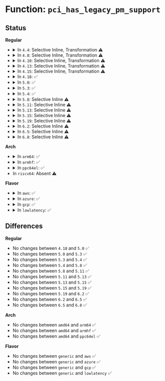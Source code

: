 # Function: <code>pci_has_legacy_pm_support</code>

## Status
<b>Regular</b>
<ul>
<li>
<details>
<summary>In <code>4.4</code>: Selective Inline, Transformation ⚠️</summary>

**Collision:** Unique Static

**Inline:** Selective

**Transformation:** True

**Instances:**

```
In drivers/pci/pci-driver.c (ffffffff814397c0)
Location: drivers/pci/pci-driver.c:647
Inline: True
Direct callers:
  - drivers/pci/pci-driver.c:pci_pm_thaw_noirq
  - drivers/pci/pci-driver.c:pci_pm_restore_noirq
  - drivers/pci/pci-driver.c:pci_pm_freeze_noirq
  - drivers/pci/pci-driver.c:pci_pm_poweroff_noirq
  - drivers/pci/pci-driver.c:pci_pm_suspend_noirq
  - drivers/pci/pci-driver.c:pci_pm_suspend_noirq
  - drivers/pci/pci-driver.c:pci_pm_restore
  - drivers/pci/pci-driver.c:pci_pm_thaw
  - drivers/pci/pci-driver.c:pci_pm_resume
  - drivers/pci/pci-driver.c:pci_pm_poweroff
  - drivers/pci/pci-driver.c:pci_pm_poweroff
  - drivers/pci/pci-driver.c:pci_pm_freeze
  - drivers/pci/pci-driver.c:pci_pm_freeze
  - drivers/pci/pci-driver.c:pci_pm_suspend
  - drivers/pci/pci-driver.c:pci_pm_suspend
  - drivers/pci/pci-driver.c:pci_pm_resume_noirq
```
**Symbols:**

```
ffffffff814397c0-ffffffff81439828: pci_has_legacy_pm_support.isra.7 (STB_LOCAL)
```
</details>
</li>
<li>
<details>
<summary>In <code>4.8</code>: Selective Inline, Transformation ⚠️</summary>

**Collision:** Unique Static

**Inline:** Selective

**Transformation:** True

**Instances:**

```
In drivers/pci/pci-driver.c (ffffffff81485670)
Location: drivers/pci/pci-driver.c:647
Inline: True
Direct callers:
  - drivers/pci/pci-driver.c:pci_pm_restore
  - drivers/pci/pci-driver.c:pci_pm_restore_noirq
  - drivers/pci/pci-driver.c:pci_pm_poweroff_noirq
  - drivers/pci/pci-driver.c:pci_pm_poweroff
  - drivers/pci/pci-driver.c:pci_pm_poweroff
  - drivers/pci/pci-driver.c:pci_pm_thaw
  - drivers/pci/pci-driver.c:pci_pm_thaw_noirq
  - drivers/pci/pci-driver.c:pci_pm_freeze_noirq
  - drivers/pci/pci-driver.c:pci_pm_freeze
  - drivers/pci/pci-driver.c:pci_pm_freeze
  - drivers/pci/pci-driver.c:pci_pm_resume
  - drivers/pci/pci-driver.c:pci_pm_resume_noirq
  - drivers/pci/pci-driver.c:pci_pm_suspend_noirq
  - drivers/pci/pci-driver.c:pci_pm_suspend_noirq
  - drivers/pci/pci-driver.c:pci_pm_suspend
  - drivers/pci/pci-driver.c:pci_pm_suspend
```
**Symbols:**

```
ffffffff81485670-ffffffff814856d8: pci_has_legacy_pm_support.isra.6 (STB_LOCAL)
```
</details>
</li>
<li>
<details>
<summary>In <code>4.10</code>: Selective Inline, Transformation ⚠️</summary>

**Collision:** Unique Static

**Inline:** Selective

**Transformation:** True

**Instances:**

```
In drivers/pci/pci-driver.c (ffffffff814a6e30)
Location: drivers/pci/pci-driver.c:645
Inline: True
Direct callers:
  - drivers/pci/pci-driver.c:pci_pm_restore
  - drivers/pci/pci-driver.c:pci_pm_restore_noirq
  - drivers/pci/pci-driver.c:pci_pm_poweroff_noirq
  - drivers/pci/pci-driver.c:pci_pm_poweroff
  - drivers/pci/pci-driver.c:pci_pm_poweroff
  - drivers/pci/pci-driver.c:pci_pm_thaw
  - drivers/pci/pci-driver.c:pci_pm_thaw_noirq
  - drivers/pci/pci-driver.c:pci_pm_freeze_noirq
  - drivers/pci/pci-driver.c:pci_pm_freeze
  - drivers/pci/pci-driver.c:pci_pm_freeze
  - drivers/pci/pci-driver.c:pci_pm_resume
  - drivers/pci/pci-driver.c:pci_pm_resume_noirq
  - drivers/pci/pci-driver.c:pci_pm_suspend_noirq
  - drivers/pci/pci-driver.c:pci_pm_suspend_noirq
  - drivers/pci/pci-driver.c:pci_pm_suspend
  - drivers/pci/pci-driver.c:pci_pm_suspend
```
**Symbols:**

```
ffffffff814a6e30-ffffffff814a6e98: pci_has_legacy_pm_support.isra.8 (STB_LOCAL)
```
</details>
</li>
<li>
<details>
<summary>In <code>4.13</code>: Selective Inline, Transformation ⚠️</summary>

**Collision:** Unique Static

**Inline:** Selective

**Transformation:** True

**Instances:**

```
In drivers/pci/pci-driver.c (ffffffff814b0e10)
Location: drivers/pci/pci-driver.c:662
Inline: True
Direct callers:
  - drivers/pci/pci-driver.c:pci_pm_restore
  - drivers/pci/pci-driver.c:pci_pm_restore_noirq
  - drivers/pci/pci-driver.c:pci_pm_poweroff_noirq
  - drivers/pci/pci-driver.c:pci_pm_poweroff
  - drivers/pci/pci-driver.c:pci_pm_poweroff
  - drivers/pci/pci-driver.c:pci_pm_thaw
  - drivers/pci/pci-driver.c:pci_pm_thaw_noirq
  - drivers/pci/pci-driver.c:pci_pm_freeze_noirq
  - drivers/pci/pci-driver.c:pci_pm_freeze
  - drivers/pci/pci-driver.c:pci_pm_freeze
  - drivers/pci/pci-driver.c:pci_pm_resume
  - drivers/pci/pci-driver.c:pci_pm_resume_noirq
  - drivers/pci/pci-driver.c:pci_pm_suspend_noirq
  - drivers/pci/pci-driver.c:pci_pm_suspend_noirq
  - drivers/pci/pci-driver.c:pci_pm_suspend
  - drivers/pci/pci-driver.c:pci_pm_suspend
```
**Symbols:**

```
ffffffff814b0e10-ffffffff814b0e72: pci_has_legacy_pm_support.isra.9 (STB_LOCAL)
```
</details>
</li>
<li>
<details>
<summary>In <code>4.15</code>: Selective Inline, Transformation ⚠️</summary>

**Collision:** Unique Static

**Inline:** Selective

**Transformation:** True

**Instances:**

```
In drivers/pci/pci-driver.c (ffffffff814f0340)
Location: drivers/pci/pci-driver.c:660
Inline: True
Direct callers:
  - drivers/pci/pci-driver.c:pci_pm_restore
  - drivers/pci/pci-driver.c:pci_pm_restore_noirq
  - drivers/pci/pci-driver.c:pci_pm_poweroff_noirq
  - drivers/pci/pci-driver.c:pci_pm_poweroff
  - drivers/pci/pci-driver.c:pci_pm_poweroff
  - drivers/pci/pci-driver.c:pci_pm_thaw
  - drivers/pci/pci-driver.c:pci_pm_thaw
  - drivers/pci/pci-driver.c:pci_pm_thaw_noirq
  - drivers/pci/pci-driver.c:pci_pm_freeze_noirq
  - drivers/pci/pci-driver.c:pci_pm_freeze
  - drivers/pci/pci-driver.c:pci_pm_freeze
  - drivers/pci/pci-driver.c:pci_pm_resume
  - drivers/pci/pci-driver.c:pci_pm_resume_noirq
  - drivers/pci/pci-driver.c:pci_pm_suspend_noirq
  - drivers/pci/pci-driver.c:pci_pm_suspend
  - drivers/pci/pci-driver.c:pci_pm_suspend
```
**Symbols:**

```
ffffffff814f0340-ffffffff814f03a2: pci_has_legacy_pm_support.isra.9 (STB_LOCAL)
```
</details>
</li>
<li>
<details>
<summary>In <code>4.18</code>: ✅</summary>

```c
bool pci_has_legacy_pm_support(struct pci_dev *pci_dev);
```

**Collision:** Unique Static

**Inline:** No

**Transformation:** False

**Instances:**

```
In drivers/pci/pci-driver.c (ffffffff8151fae0)
Location: drivers/pci/pci-driver.c:660
Inline: False
Direct callers:
  - drivers/pci/pci-driver.c:pci_pm_restore
  - drivers/pci/pci-driver.c:pci_pm_restore_noirq
  - drivers/pci/pci-driver.c:pci_pm_poweroff_noirq
  - drivers/pci/pci-driver.c:pci_pm_poweroff
  - drivers/pci/pci-driver.c:pci_pm_poweroff
  - drivers/pci/pci-driver.c:pci_pm_thaw
  - drivers/pci/pci-driver.c:pci_pm_thaw
  - drivers/pci/pci-driver.c:pci_pm_thaw_noirq
  - drivers/pci/pci-driver.c:pci_pm_freeze_noirq
  - drivers/pci/pci-driver.c:pci_pm_freeze
  - drivers/pci/pci-driver.c:pci_pm_freeze
  - drivers/pci/pci-driver.c:pci_pm_resume
  - drivers/pci/pci-driver.c:pci_pm_resume_noirq
  - drivers/pci/pci-driver.c:pci_pm_suspend_noirq
  - drivers/pci/pci-driver.c:pci_pm_suspend
  - drivers/pci/pci-driver.c:pci_pm_suspend
```
**Symbols:**

```
ffffffff8151fae0-ffffffff8151fb43: pci_has_legacy_pm_support (STB_LOCAL)
```
</details>
</li>
<li>
<details>
<summary>In <code>5.0</code>: ✅</summary>

```c
bool pci_has_legacy_pm_support(struct pci_dev *pci_dev);
```

**Collision:** Unique Static

**Inline:** No

**Transformation:** False

**Instances:**

```
In drivers/pci/pci-driver.c (ffffffff81535910)
Location: drivers/pci/pci-driver.c:660
Inline: False
Direct callers:
  - drivers/pci/pci-driver.c:pci_pm_restore
  - drivers/pci/pci-driver.c:pci_pm_restore_noirq
  - drivers/pci/pci-driver.c:pci_pm_poweroff_noirq
  - drivers/pci/pci-driver.c:pci_pm_poweroff
  - drivers/pci/pci-driver.c:pci_pm_poweroff
  - drivers/pci/pci-driver.c:pci_pm_thaw
  - drivers/pci/pci-driver.c:pci_pm_thaw
  - drivers/pci/pci-driver.c:pci_pm_thaw_noirq
  - drivers/pci/pci-driver.c:pci_pm_freeze_noirq
  - drivers/pci/pci-driver.c:pci_pm_freeze
  - drivers/pci/pci-driver.c:pci_pm_freeze
  - drivers/pci/pci-driver.c:pci_pm_resume
  - drivers/pci/pci-driver.c:pci_pm_resume_noirq
  - drivers/pci/pci-driver.c:pci_pm_suspend_noirq
  - drivers/pci/pci-driver.c:pci_pm_suspend
  - drivers/pci/pci-driver.c:pci_pm_suspend
```
**Symbols:**

```
ffffffff81535910-ffffffff81535973: pci_has_legacy_pm_support (STB_LOCAL)
```
</details>
</li>
<li>
<details>
<summary>In <code>5.3</code>: ✅</summary>

```c
bool pci_has_legacy_pm_support(struct pci_dev *pci_dev);
```

**Collision:** Unique Static

**Inline:** No

**Transformation:** False

**Instances:**

```
In drivers/pci/pci-driver.c (ffffffff815652c0)
Location: drivers/pci/pci-driver.c:661
Inline: False
Direct callers:
  - drivers/pci/pci-driver.c:pci_pm_restore
  - drivers/pci/pci-driver.c:pci_pm_restore_noirq
  - drivers/pci/pci-driver.c:pci_pm_poweroff_noirq
  - drivers/pci/pci-driver.c:pci_pm_poweroff
  - drivers/pci/pci-driver.c:pci_pm_poweroff
  - drivers/pci/pci-driver.c:pci_pm_thaw
  - drivers/pci/pci-driver.c:pci_pm_thaw
  - drivers/pci/pci-driver.c:pci_pm_thaw_noirq
  - drivers/pci/pci-driver.c:pci_pm_freeze_noirq
  - drivers/pci/pci-driver.c:pci_pm_freeze
  - drivers/pci/pci-driver.c:pci_pm_freeze
  - drivers/pci/pci-driver.c:pci_pm_resume
  - drivers/pci/pci-driver.c:pci_pm_resume_noirq
  - drivers/pci/pci-driver.c:pci_pm_suspend_noirq
  - drivers/pci/pci-driver.c:pci_pm_suspend
  - drivers/pci/pci-driver.c:pci_pm_suspend
```
**Symbols:**

```
ffffffff815652c0-ffffffff8156532e: pci_has_legacy_pm_support (STB_LOCAL)
```
</details>
</li>
<li>
<details>
<summary>In <code>5.4</code>: ✅</summary>

```c
bool pci_has_legacy_pm_support(struct pci_dev *pci_dev);
```

**Collision:** Unique Static

**Inline:** No

**Transformation:** False

**Instances:**

```
In drivers/pci/pci-driver.c (ffffffff815865d0)
Location: drivers/pci/pci-driver.c:661
Inline: False
Direct callers:
  - drivers/pci/pci-driver.c:pci_pm_restore
  - drivers/pci/pci-driver.c:pci_pm_restore_noirq
  - drivers/pci/pci-driver.c:pci_pm_poweroff_noirq
  - drivers/pci/pci-driver.c:pci_pm_poweroff
  - drivers/pci/pci-driver.c:pci_pm_poweroff
  - drivers/pci/pci-driver.c:pci_pm_thaw
  - drivers/pci/pci-driver.c:pci_pm_thaw
  - drivers/pci/pci-driver.c:pci_pm_thaw_noirq
  - drivers/pci/pci-driver.c:pci_pm_freeze_noirq
  - drivers/pci/pci-driver.c:pci_pm_freeze
  - drivers/pci/pci-driver.c:pci_pm_freeze
  - drivers/pci/pci-driver.c:pci_pm_resume
  - drivers/pci/pci-driver.c:pci_pm_resume_noirq
  - drivers/pci/pci-driver.c:pci_pm_suspend_noirq
  - drivers/pci/pci-driver.c:pci_pm_suspend
  - drivers/pci/pci-driver.c:pci_pm_suspend
```
**Symbols:**

```
ffffffff815865d0-ffffffff8158663e: pci_has_legacy_pm_support (STB_LOCAL)
```
</details>
</li>
<li>
<details>
<summary>In <code>5.8</code>: Selective Inline ⚠️</summary>

```c
bool pci_has_legacy_pm_support(struct pci_dev *pci_dev);
```

**Collision:** Unique Static

**Inline:** Selective

**Transformation:** False

**Instances:**

```
In drivers/pci/pci-driver.c (ffffffff8162d6b0)
Location: drivers/pci/pci-driver.c:634
Inline: True
Direct callers:
  - drivers/pci/pci-driver.c:pci_pm_restore
  - drivers/pci/pci-driver.c:pci_pm_restore_noirq
  - drivers/pci/pci-driver.c:pci_pm_restore_noirq
  - drivers/pci/pci-driver.c:pci_pm_poweroff_noirq
  - drivers/pci/pci-driver.c:pci_pm_poweroff
  - drivers/pci/pci-driver.c:pci_pm_poweroff
  - drivers/pci/pci-driver.c:pci_pm_thaw
  - drivers/pci/pci-driver.c:pci_pm_thaw
  - drivers/pci/pci-driver.c:pci_pm_thaw_noirq
  - drivers/pci/pci-driver.c:pci_pm_thaw_noirq
  - drivers/pci/pci-driver.c:pci_pm_freeze_noirq
  - drivers/pci/pci-driver.c:pci_pm_freeze_noirq
  - drivers/pci/pci-driver.c:pci_pm_freeze
  - drivers/pci/pci-driver.c:pci_pm_freeze
  - drivers/pci/pci-driver.c:pci_pm_resume
  - drivers/pci/pci-driver.c:pci_pm_resume_noirq
  - drivers/pci/pci-driver.c:pci_pm_resume_noirq
  - drivers/pci/pci-driver.c:pci_pm_suspend_noirq
  - drivers/pci/pci-driver.c:pci_pm_suspend
  - drivers/pci/pci-driver.c:pci_pm_suspend
```
**Symbols:**

```
ffffffff8162d6b0-ffffffff8162d742: pci_has_legacy_pm_support (STB_LOCAL)
```
</details>
</li>
<li>
<details>
<summary>In <code>5.11</code>: Selective Inline ⚠️</summary>

```c
bool pci_has_legacy_pm_support(struct pci_dev *pci_dev);
```

**Collision:** Unique Static

**Inline:** Selective

**Transformation:** False

**Instances:**

```
In drivers/pci/pci-driver.c (ffffffff81652dc0)
Location: drivers/pci/pci-driver.c:639
Inline: True
Direct callers:
  - drivers/pci/pci-driver.c:pci_pm_restore
  - drivers/pci/pci-driver.c:pci_pm_restore_noirq
  - drivers/pci/pci-driver.c:pci_pm_restore_noirq
  - drivers/pci/pci-driver.c:pci_pm_poweroff_noirq
  - drivers/pci/pci-driver.c:pci_pm_poweroff
  - drivers/pci/pci-driver.c:pci_pm_poweroff
  - drivers/pci/pci-driver.c:pci_pm_thaw
  - drivers/pci/pci-driver.c:pci_pm_thaw
  - drivers/pci/pci-driver.c:pci_pm_thaw_noirq
  - drivers/pci/pci-driver.c:pci_pm_thaw_noirq
  - drivers/pci/pci-driver.c:pci_pm_freeze_noirq
  - drivers/pci/pci-driver.c:pci_pm_freeze_noirq
  - drivers/pci/pci-driver.c:pci_pm_freeze
  - drivers/pci/pci-driver.c:pci_pm_freeze
  - drivers/pci/pci-driver.c:pci_pm_resume
  - drivers/pci/pci-driver.c:pci_pm_resume_noirq
  - drivers/pci/pci-driver.c:pci_pm_resume_noirq
  - drivers/pci/pci-driver.c:pci_pm_suspend_noirq
  - drivers/pci/pci-driver.c:pci_pm_suspend
  - drivers/pci/pci-driver.c:pci_pm_suspend
```
**Symbols:**

```
ffffffff81652dc0-ffffffff81652e52: pci_has_legacy_pm_support (STB_LOCAL)
```
</details>
</li>
<li>
<details>
<summary>In <code>5.13</code>: Selective Inline ⚠️</summary>

```c
bool pci_has_legacy_pm_support(struct pci_dev *pci_dev);
```

**Collision:** Unique Static

**Inline:** Selective

**Transformation:** False

**Instances:**

```
In drivers/pci/pci-driver.c (ffffffff81635880)
Location: drivers/pci/pci-driver.c:639
Inline: True
Direct callers:
  - drivers/pci/pci-driver.c:pci_pm_restore
  - drivers/pci/pci-driver.c:pci_pm_restore_noirq
  - drivers/pci/pci-driver.c:pci_pm_restore_noirq
  - drivers/pci/pci-driver.c:pci_pm_poweroff_noirq
  - drivers/pci/pci-driver.c:pci_pm_poweroff
  - drivers/pci/pci-driver.c:pci_pm_poweroff
  - drivers/pci/pci-driver.c:pci_pm_thaw
  - drivers/pci/pci-driver.c:pci_pm_thaw
  - drivers/pci/pci-driver.c:pci_pm_thaw_noirq
  - drivers/pci/pci-driver.c:pci_pm_thaw_noirq
  - drivers/pci/pci-driver.c:pci_pm_freeze_noirq
  - drivers/pci/pci-driver.c:pci_pm_freeze_noirq
  - drivers/pci/pci-driver.c:pci_pm_freeze
  - drivers/pci/pci-driver.c:pci_pm_freeze
  - drivers/pci/pci-driver.c:pci_pm_resume
  - drivers/pci/pci-driver.c:pci_pm_resume_noirq
  - drivers/pci/pci-driver.c:pci_pm_suspend_noirq
  - drivers/pci/pci-driver.c:pci_pm_suspend
  - drivers/pci/pci-driver.c:pci_pm_suspend
```
**Symbols:**

```
ffffffff81635880-ffffffff8163590e: pci_has_legacy_pm_support (STB_LOCAL)
```
</details>
</li>
<li>
<details>
<summary>In <code>5.15</code>: Selective Inline ⚠️</summary>

```c
bool pci_has_legacy_pm_support(struct pci_dev *pci_dev);
```

**Collision:** Unique Static

**Inline:** Selective

**Transformation:** False

**Instances:**

```
In drivers/pci/pci-driver.c (ffffffff816a5a60)
Location: drivers/pci/pci-driver.c:652
Inline: True
Direct callers:
  - drivers/pci/pci-driver.c:pci_pm_restore
  - drivers/pci/pci-driver.c:pci_pm_restore_noirq
  - drivers/pci/pci-driver.c:pci_pm_restore_noirq
  - drivers/pci/pci-driver.c:pci_pm_poweroff_noirq
  - drivers/pci/pci-driver.c:pci_pm_poweroff
  - drivers/pci/pci-driver.c:pci_pm_poweroff
  - drivers/pci/pci-driver.c:pci_pm_thaw
  - drivers/pci/pci-driver.c:pci_pm_thaw
  - drivers/pci/pci-driver.c:pci_pm_thaw_noirq
  - drivers/pci/pci-driver.c:pci_pm_thaw_noirq
  - drivers/pci/pci-driver.c:pci_pm_freeze_noirq
  - drivers/pci/pci-driver.c:pci_pm_freeze_noirq
  - drivers/pci/pci-driver.c:pci_pm_freeze
  - drivers/pci/pci-driver.c:pci_pm_freeze
  - drivers/pci/pci-driver.c:pci_pm_resume
  - drivers/pci/pci-driver.c:pci_pm_resume_noirq
  - drivers/pci/pci-driver.c:pci_pm_suspend_noirq
  - drivers/pci/pci-driver.c:pci_pm_suspend
  - drivers/pci/pci-driver.c:pci_pm_suspend
```
**Symbols:**

```
ffffffff816a5a60-ffffffff816a5af1: pci_has_legacy_pm_support (STB_LOCAL)
```
</details>
</li>
<li>
<details>
<summary>In <code>5.19</code>: Selective Inline ⚠️</summary>

```c
bool pci_has_legacy_pm_support(struct pci_dev *pci_dev);
```

**Collision:** Unique Static

**Inline:** Selective

**Transformation:** False

**Instances:**

```
In drivers/pci/pci-driver.c (ffffffff817c8400)
Location: drivers/pci/pci-driver.c:683
Inline: True
Direct callers:
  - drivers/pci/pci-driver.c:pci_pm_restore
  - drivers/pci/pci-driver.c:pci_pm_restore_noirq
  - drivers/pci/pci-driver.c:pci_pm_restore_noirq
  - drivers/pci/pci-driver.c:pci_pm_poweroff_noirq
  - drivers/pci/pci-driver.c:pci_pm_poweroff
  - drivers/pci/pci-driver.c:pci_pm_poweroff
  - drivers/pci/pci-driver.c:pci_pm_thaw
  - drivers/pci/pci-driver.c:pci_pm_thaw
  - drivers/pci/pci-driver.c:pci_pm_thaw_noirq
  - drivers/pci/pci-driver.c:pci_pm_thaw_noirq
  - drivers/pci/pci-driver.c:pci_pm_freeze_noirq
  - drivers/pci/pci-driver.c:pci_pm_freeze_noirq
  - drivers/pci/pci-driver.c:pci_pm_freeze
  - drivers/pci/pci-driver.c:pci_pm_freeze
  - drivers/pci/pci-driver.c:pci_pm_resume
  - drivers/pci/pci-driver.c:pci_pm_resume_noirq
  - drivers/pci/pci-driver.c:pci_pm_suspend_noirq
  - drivers/pci/pci-driver.c:pci_pm_suspend
  - drivers/pci/pci-driver.c:pci_pm_suspend
```
**Symbols:**

```
ffffffff817c8400-ffffffff817c84af: pci_has_legacy_pm_support (STB_LOCAL)
```
</details>
</li>
<li>
<details>
<summary>In <code>6.2</code>: Selective Inline ⚠️</summary>

```c
bool pci_has_legacy_pm_support(struct pci_dev *pci_dev);
```

**Collision:** Unique Static

**Inline:** Selective

**Transformation:** False

**Instances:**

```
In drivers/pci/pci-driver.c (ffffffff818e5c80)
Location: drivers/pci/pci-driver.c:683
Inline: True
Direct callers:
  - drivers/pci/pci-driver.c:pci_pm_restore
  - drivers/pci/pci-driver.c:pci_pm_restore_noirq
  - drivers/pci/pci-driver.c:pci_pm_restore_noirq
  - drivers/pci/pci-driver.c:pci_pm_poweroff_noirq
  - drivers/pci/pci-driver.c:pci_pm_poweroff
  - drivers/pci/pci-driver.c:pci_pm_poweroff
  - drivers/pci/pci-driver.c:pci_pm_thaw
  - drivers/pci/pci-driver.c:pci_pm_thaw
  - drivers/pci/pci-driver.c:pci_pm_thaw_noirq
  - drivers/pci/pci-driver.c:pci_pm_thaw_noirq
  - drivers/pci/pci-driver.c:pci_pm_freeze_noirq
  - drivers/pci/pci-driver.c:pci_pm_freeze_noirq
  - drivers/pci/pci-driver.c:pci_pm_freeze
  - drivers/pci/pci-driver.c:pci_pm_freeze
  - drivers/pci/pci-driver.c:pci_pm_resume
  - drivers/pci/pci-driver.c:pci_pm_resume_noirq
  - drivers/pci/pci-driver.c:pci_pm_suspend_noirq
  - drivers/pci/pci-driver.c:pci_pm_suspend
  - drivers/pci/pci-driver.c:pci_pm_suspend
```
**Symbols:**

```
ffffffff818e5c80-ffffffff818e5d2f: pci_has_legacy_pm_support (STB_LOCAL)
```
</details>
</li>
<li>
<details>
<summary>In <code>6.5</code>: Selective Inline ⚠️</summary>

```c
bool pci_has_legacy_pm_support(struct pci_dev *pci_dev);
```

**Collision:** Unique Static

**Inline:** Selective

**Transformation:** False

**Instances:**

```
In drivers/pci/pci-driver.c (ffffffff819292c0)
Location: drivers/pci/pci-driver.c:684
Inline: True
Direct callers:
  - drivers/pci/pci-driver.c:pci_pm_restore
  - drivers/pci/pci-driver.c:pci_pm_restore_noirq
  - drivers/pci/pci-driver.c:pci_pm_restore_noirq
  - drivers/pci/pci-driver.c:pci_pm_poweroff_noirq
  - drivers/pci/pci-driver.c:pci_pm_poweroff
  - drivers/pci/pci-driver.c:pci_pm_poweroff
  - drivers/pci/pci-driver.c:pci_pm_thaw
  - drivers/pci/pci-driver.c:pci_pm_thaw
  - drivers/pci/pci-driver.c:pci_pm_thaw_noirq
  - drivers/pci/pci-driver.c:pci_pm_thaw_noirq
  - drivers/pci/pci-driver.c:pci_pm_freeze_noirq
  - drivers/pci/pci-driver.c:pci_pm_freeze_noirq
  - drivers/pci/pci-driver.c:pci_pm_freeze
  - drivers/pci/pci-driver.c:pci_pm_freeze
  - drivers/pci/pci-driver.c:pci_pm_resume
  - drivers/pci/pci-driver.c:pci_pm_resume_noirq
  - drivers/pci/pci-driver.c:pci_pm_suspend_noirq
  - drivers/pci/pci-driver.c:pci_pm_suspend
  - drivers/pci/pci-driver.c:pci_pm_suspend
```
**Symbols:**

```
ffffffff819292c0-ffffffff8192936f: pci_has_legacy_pm_support (STB_LOCAL)
```
</details>
</li>
<li>
<details>
<summary>In <code>6.8</code>: Selective Inline ⚠️</summary>

```c
bool pci_has_legacy_pm_support(struct pci_dev *pci_dev);
```

**Collision:** Unique Static

**Inline:** Selective

**Transformation:** False

**Instances:**

```
In drivers/pci/pci-driver.c (ffffffff81971ac0)
Location: drivers/pci/pci-driver.c:696
Inline: True
Direct callers:
  - drivers/pci/pci-driver.c:pci_pm_restore
  - drivers/pci/pci-driver.c:pci_pm_restore_noirq
  - drivers/pci/pci-driver.c:pci_pm_restore_noirq
  - drivers/pci/pci-driver.c:pci_pm_poweroff_noirq
  - drivers/pci/pci-driver.c:pci_pm_poweroff
  - drivers/pci/pci-driver.c:pci_pm_poweroff
  - drivers/pci/pci-driver.c:pci_pm_thaw
  - drivers/pci/pci-driver.c:pci_pm_thaw
  - drivers/pci/pci-driver.c:pci_pm_thaw_noirq
  - drivers/pci/pci-driver.c:pci_pm_thaw_noirq
  - drivers/pci/pci-driver.c:pci_pm_freeze_noirq
  - drivers/pci/pci-driver.c:pci_pm_freeze_noirq
  - drivers/pci/pci-driver.c:pci_pm_freeze
  - drivers/pci/pci-driver.c:pci_pm_freeze
  - drivers/pci/pci-driver.c:pci_pm_resume
  - drivers/pci/pci-driver.c:pci_pm_resume_noirq
  - drivers/pci/pci-driver.c:pci_pm_suspend_noirq
  - drivers/pci/pci-driver.c:pci_pm_suspend
  - drivers/pci/pci-driver.c:pci_pm_suspend
```
**Symbols:**

```
ffffffff81971ac0-ffffffff81971b6f: pci_has_legacy_pm_support (STB_LOCAL)
```
</details>
</li>
</ul>
<b>Arch</b>
<ul>
<li>
<details>
<summary>In <code>arm64</code>: ✅</summary>

```c
bool pci_has_legacy_pm_support(struct pci_dev *pci_dev);
```

**Collision:** Unique Static

**Inline:** No

**Transformation:** False

**Instances:**

```
In drivers/pci/pci-driver.c (ffff8000106eac50)
Location: drivers/pci/pci-driver.c:661
Inline: False
Direct callers:
  - drivers/pci/pci-driver.c:pci_pm_resume
  - drivers/pci/pci-driver.c:pci_pm_resume_noirq
  - drivers/pci/pci-driver.c:pci_pm_suspend_noirq
  - drivers/pci/pci-driver.c:pci_pm_suspend
  - drivers/pci/pci-driver.c:pci_pm_suspend
```
**Symbols:**

```
ffff8000106eac50-ffff8000106eacdc: pci_has_legacy_pm_support (STB_LOCAL)
```
</details>
</li>
<li>
<details>
<summary>In <code>armhf</code>: ✅</summary>

```c
bool pci_has_legacy_pm_support(struct pci_dev *pci_dev);
```

**Collision:** Unique Static

**Inline:** No

**Transformation:** False

**Instances:**

```
In drivers/pci/pci-driver.c (c0885b0c)
Location: drivers/pci/pci-driver.c:661
Inline: False
Direct callers:
  - drivers/pci/pci-driver.c:pci_pm_restore
  - drivers/pci/pci-driver.c:pci_pm_restore_noirq
  - drivers/pci/pci-driver.c:pci_pm_poweroff_noirq
  - drivers/pci/pci-driver.c:pci_pm_poweroff
  - drivers/pci/pci-driver.c:pci_pm_poweroff
  - drivers/pci/pci-driver.c:pci_pm_thaw
  - drivers/pci/pci-driver.c:pci_pm_thaw
  - drivers/pci/pci-driver.c:pci_pm_thaw_noirq
  - drivers/pci/pci-driver.c:pci_pm_freeze_noirq
  - drivers/pci/pci-driver.c:pci_pm_freeze
  - drivers/pci/pci-driver.c:pci_pm_freeze
  - drivers/pci/pci-driver.c:pci_pm_resume
  - drivers/pci/pci-driver.c:pci_pm_resume_noirq
  - drivers/pci/pci-driver.c:pci_pm_suspend_noirq
  - drivers/pci/pci-driver.c:pci_pm_suspend
  - drivers/pci/pci-driver.c:pci_pm_suspend
```
**Symbols:**

```
c0885b0c-c0885bc4: pci_has_legacy_pm_support (STB_LOCAL)
```
</details>
</li>
<li>
<details>
<summary>In <code>ppc64el</code>: ✅</summary>

```c
bool pci_has_legacy_pm_support(struct pci_dev *pci_dev);
```

**Collision:** Unique Static

**Inline:** No

**Transformation:** False

**Instances:**

```
In drivers/pci/pci-driver.c (c000000000865fc0)
Location: drivers/pci/pci-driver.c:661
Inline: False
Direct callers:
  - drivers/pci/pci-driver.c:pci_pm_resume
  - drivers/pci/pci-driver.c:pci_pm_resume_noirq
  - drivers/pci/pci-driver.c:pci_pm_suspend_noirq
  - drivers/pci/pci-driver.c:pci_pm_suspend
  - drivers/pci/pci-driver.c:pci_pm_suspend
```
**Symbols:**

```
c000000000865fc0-c000000000866078: pci_has_legacy_pm_support (STB_LOCAL)
```
</details>
</li>
<li>
In <code>riscv64</code>: Absent ⚠️
</li>
</ul>
<b>Flavor</b>
<ul>
<li>
<details>
<summary>In <code>aws</code>: ✅</summary>

```c
bool pci_has_legacy_pm_support(struct pci_dev *pci_dev);
```

**Collision:** Unique Static

**Inline:** No

**Transformation:** False

**Instances:**

```
In drivers/pci/pci-driver.c (ffffffff8157aaf0)
Location: drivers/pci/pci-driver.c:661
Inline: False
Direct callers:
  - drivers/pci/pci-driver.c:pci_pm_restore
  - drivers/pci/pci-driver.c:pci_pm_restore_noirq
  - drivers/pci/pci-driver.c:pci_pm_poweroff_noirq
  - drivers/pci/pci-driver.c:pci_pm_poweroff
  - drivers/pci/pci-driver.c:pci_pm_poweroff
  - drivers/pci/pci-driver.c:pci_pm_thaw
  - drivers/pci/pci-driver.c:pci_pm_thaw
  - drivers/pci/pci-driver.c:pci_pm_thaw_noirq
  - drivers/pci/pci-driver.c:pci_pm_freeze_noirq
  - drivers/pci/pci-driver.c:pci_pm_freeze
  - drivers/pci/pci-driver.c:pci_pm_freeze
```
**Symbols:**

```
ffffffff8157aaf0-ffffffff8157ab5e: pci_has_legacy_pm_support (STB_LOCAL)
```
</details>
</li>
<li>
<details>
<summary>In <code>azure</code>: ✅</summary>

```c
bool pci_has_legacy_pm_support(struct pci_dev *pci_dev);
```

**Collision:** Unique Static

**Inline:** No

**Transformation:** False

**Instances:**

```
In drivers/pci/pci-driver.c (ffffffff81569230)
Location: drivers/pci/pci-driver.c:661
Inline: False
Direct callers:
  - drivers/pci/pci-driver.c:pci_pm_restore
  - drivers/pci/pci-driver.c:pci_pm_restore_noirq
  - drivers/pci/pci-driver.c:pci_pm_poweroff_noirq
  - drivers/pci/pci-driver.c:pci_pm_poweroff
  - drivers/pci/pci-driver.c:pci_pm_poweroff
  - drivers/pci/pci-driver.c:pci_pm_thaw
  - drivers/pci/pci-driver.c:pci_pm_thaw
  - drivers/pci/pci-driver.c:pci_pm_thaw_noirq
  - drivers/pci/pci-driver.c:pci_pm_freeze_noirq
  - drivers/pci/pci-driver.c:pci_pm_freeze
  - drivers/pci/pci-driver.c:pci_pm_freeze
  - drivers/pci/pci-driver.c:pci_pm_resume
  - drivers/pci/pci-driver.c:pci_pm_resume_noirq
  - drivers/pci/pci-driver.c:pci_pm_suspend_noirq
  - drivers/pci/pci-driver.c:pci_pm_suspend
  - drivers/pci/pci-driver.c:pci_pm_suspend
```
**Symbols:**

```
ffffffff81569230-ffffffff8156929e: pci_has_legacy_pm_support (STB_LOCAL)
```
</details>
</li>
<li>
<details>
<summary>In <code>gcp</code>: ✅</summary>

```c
bool pci_has_legacy_pm_support(struct pci_dev *pci_dev);
```

**Collision:** Unique Static

**Inline:** No

**Transformation:** False

**Instances:**

```
In drivers/pci/pci-driver.c (ffffffff8157a320)
Location: drivers/pci/pci-driver.c:661
Inline: False
Direct callers:
  - drivers/pci/pci-driver.c:pci_pm_restore
  - drivers/pci/pci-driver.c:pci_pm_restore_noirq
  - drivers/pci/pci-driver.c:pci_pm_poweroff_noirq
  - drivers/pci/pci-driver.c:pci_pm_poweroff
  - drivers/pci/pci-driver.c:pci_pm_poweroff
  - drivers/pci/pci-driver.c:pci_pm_thaw
  - drivers/pci/pci-driver.c:pci_pm_thaw
  - drivers/pci/pci-driver.c:pci_pm_thaw_noirq
  - drivers/pci/pci-driver.c:pci_pm_freeze_noirq
  - drivers/pci/pci-driver.c:pci_pm_freeze
  - drivers/pci/pci-driver.c:pci_pm_freeze
  - drivers/pci/pci-driver.c:pci_pm_resume
  - drivers/pci/pci-driver.c:pci_pm_resume_noirq
  - drivers/pci/pci-driver.c:pci_pm_suspend_noirq
  - drivers/pci/pci-driver.c:pci_pm_suspend
  - drivers/pci/pci-driver.c:pci_pm_suspend
```
**Symbols:**

```
ffffffff8157a320-ffffffff8157a38e: pci_has_legacy_pm_support (STB_LOCAL)
```
</details>
</li>
<li>
<details>
<summary>In <code>lowlatency</code>: ✅</summary>

```c
bool pci_has_legacy_pm_support(struct pci_dev *pci_dev);
```

**Collision:** Unique Static

**Inline:** No

**Transformation:** False

**Instances:**

```
In drivers/pci/pci-driver.c (ffffffff81594930)
Location: drivers/pci/pci-driver.c:661
Inline: False
Direct callers:
  - drivers/pci/pci-driver.c:pci_pm_restore
  - drivers/pci/pci-driver.c:pci_pm_restore_noirq
  - drivers/pci/pci-driver.c:pci_pm_poweroff_noirq
  - drivers/pci/pci-driver.c:pci_pm_poweroff
  - drivers/pci/pci-driver.c:pci_pm_poweroff
  - drivers/pci/pci-driver.c:pci_pm_thaw
  - drivers/pci/pci-driver.c:pci_pm_thaw
  - drivers/pci/pci-driver.c:pci_pm_thaw_noirq
  - drivers/pci/pci-driver.c:pci_pm_freeze_noirq
  - drivers/pci/pci-driver.c:pci_pm_freeze
  - drivers/pci/pci-driver.c:pci_pm_freeze
  - drivers/pci/pci-driver.c:pci_pm_resume
  - drivers/pci/pci-driver.c:pci_pm_resume_noirq
  - drivers/pci/pci-driver.c:pci_pm_suspend_noirq
  - drivers/pci/pci-driver.c:pci_pm_suspend
  - drivers/pci/pci-driver.c:pci_pm_suspend
```
**Symbols:**

```
ffffffff81594930-ffffffff8159499e: pci_has_legacy_pm_support (STB_LOCAL)
```
</details>
</li>
</ul>

## Differences
<b>Regular</b>
<ul>
<li>
No changes between <code>4.18</code> and <code>5.0</code> ✅
</li>
<li>
No changes between <code>5.0</code> and <code>5.3</code> ✅
</li>
<li>
No changes between <code>5.3</code> and <code>5.4</code> ✅
</li>
<li>
No changes between <code>5.4</code> and <code>5.8</code> ✅
</li>
<li>
No changes between <code>5.8</code> and <code>5.11</code> ✅
</li>
<li>
No changes between <code>5.11</code> and <code>5.13</code> ✅
</li>
<li>
No changes between <code>5.13</code> and <code>5.15</code> ✅
</li>
<li>
No changes between <code>5.15</code> and <code>5.19</code> ✅
</li>
<li>
No changes between <code>5.19</code> and <code>6.2</code> ✅
</li>
<li>
No changes between <code>6.2</code> and <code>6.5</code> ✅
</li>
<li>
No changes between <code>6.5</code> and <code>6.8</code> ✅
</li>
</ul>
<b>Arch</b>
<ul>
<li>
No changes between <code>amd64</code> and <code>arm64</code> ✅
</li>
<li>
No changes between <code>amd64</code> and <code>armhf</code> ✅
</li>
<li>
No changes between <code>amd64</code> and <code>ppc64el</code> ✅
</li>
</ul>
<b>Flavor</b>
<ul>
<li>
No changes between <code>generic</code> and <code>aws</code> ✅
</li>
<li>
No changes between <code>generic</code> and <code>azure</code> ✅
</li>
<li>
No changes between <code>generic</code> and <code>gcp</code> ✅
</li>
<li>
No changes between <code>generic</code> and <code>lowlatency</code> ✅
</li>
</ul>
